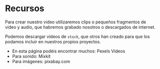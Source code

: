 # Recursos

Para crear nuestro video utilizaremos clips o pequeños fragmentos de vídeo y audio, que habremos grabado nosotros o descargados de internet.

Podemos descargar vídeos de ``stock``, que otros han creado para que los podamos incluir en nuestros propios proyectos.

- En esta página podéis encontrar muchos: Pexels Videos
- Para sonido: Mixkit
- Para imágenes: pixabay.com
